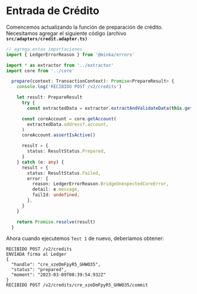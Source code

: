 # Entrada de Crédito

Comencemos actualizando la función de preparación de crédito. Necesitamos agregar el siguiente código (archivo **`src/adapters/credit.adapter.ts)`**

```typescript
// agrega estas importaciones
import { LedgerErrorReason } from '@minka/errors'

import * as extractor from '../extractor'
import core from '../core'  

  prepare(context: TransactionContext): Promise<PrepareResult> {
    console.log('RECIBIDO POST /v2/credits')

    let result: PrepareResult
      try {
        const extractedData = extractor.extractAndValidateData(this.getEntry(context))

      const coreAccount = core.getAccount(
        extractedData.address?.account,
      )
      coreAccount.assertIsActive()

      result = {
        status: ResultStatus.Prepared,
      }
    } catch (e: any) {
      result = {
        status: ResultStatus.Failed,
        error: {
          reason: LedgerErrorReason.BridgeUnexpectedCoreError,
          detail: e.message,
          failId: undefined,
        },
      }
    }

    return Promise.resolve(result)
  }
```

Ahora cuando ejecutemos `Test 1` de nuevo, deberíamos obtener:

```
RECIBIDO POST /v2/credits
ENVIADA firma al Ledger
{
  "handle": "cre_xzeDmFpyR5_GHWO35",
  "status": "prepared",
  "moment": "2023-03-09T08:39:54.932Z"
}
RECIBIDO POST /v2/credits/cre_xzeDmFpyR5_GHWO35/commit
```
